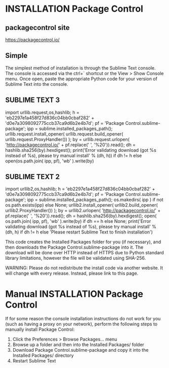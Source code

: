 # INSTALLATION Package Control

## packagecontrol site
https://packagecontrol.io/

## Simple

The simplest method of installation is through the Sublime Text console. The console is accessed via the ctrl+` shortcut or the View > Show Console menu. Once open, paste the appropriate Python code for your version of Sublime Text into the console.

## SUBLIME TEXT 3

import urllib.request,os,hashlib; h = 'eb2297e1a458f27d836c04bb0cbaf282' + 'd0e7a3098092775ccb37ca9d6b2e4b7d'; pf = 'Package Control.sublime-package'; ipp = sublime.installed_packages_path(); urllib.request.install_opener( urllib.request.build_opener( urllib.request.ProxyHandler()) ); by = urllib.request.urlopen( 'http://packagecontrol.io/' + pf.replace(' ', '%20')).read(); dh = hashlib.sha256(by).hexdigest(); print('Error validating download (got %s instead of %s), please try manual install' % (dh, h)) if dh != h else open(os.path.join( ipp, pf), 'wb' ).write(by)

## SUBLIME TEXT 2
import urllib2,os,hashlib; h = 'eb2297e1a458f27d836c04bb0cbaf282' + 'd0e7a3098092775ccb37ca9d6b2e4b7d'; pf = 'Package Control.sublime-package'; ipp = sublime.installed_packages_path(); os.makedirs( ipp ) if not os.path.exists(ipp) else None; urllib2.install_opener( urllib2.build_opener( urllib2.ProxyHandler()) ); by = urllib2.urlopen( 'http://packagecontrol.io/' + pf.replace(' ', '%20')).read(); dh = hashlib.sha256(by).hexdigest(); open( os.path.join( ipp, pf), 'wb' ).write(by) if dh == h else None; print('Error validating download (got %s instead of %s), please try manual install' % (dh, h) if dh != h else 'Please restart Sublime Text to finish installation')

This code creates the Installed Packages folder for you (if necessary), and then downloads the Package Control.sublime-package into it. The download will be done over HTTP instead of HTTPS due to Python standard library limitations, however the file will be validated using SHA-256.

WARNING: Please do not redistribute the install code via another website. It will change with every release. Instead, please link to this page.

# Manual INSTALLATION Package Control

If for some reason the console installation instructions do not work for you (such as having a proxy on your network), perform the following steps to manually install Package Control:

1. Click the Preferences > Browse Packages… menu
2. Browse up a folder and then into the Installed Packages/ folder
3. Download Package Control.sublime-package and copy it into the Installed Packages/ directory
4. Restart Sublime Text
